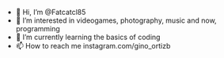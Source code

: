 - 👋 Hi, I’m @Fatcatcl85
- 👀 I’m interested in videogames, photography, music and now, programming
- 🌱 I’m currently learning the basics of coding
- 📫 How to reach me instagram.com/gino_ortizb

<!---
Fatcatcl85/Fatcatcl85 is a ✨ special ✨ repository because its `README.md` (this file) appears on your GitHub profile.
You can click the Preview link to take a look at your changes.
--->
